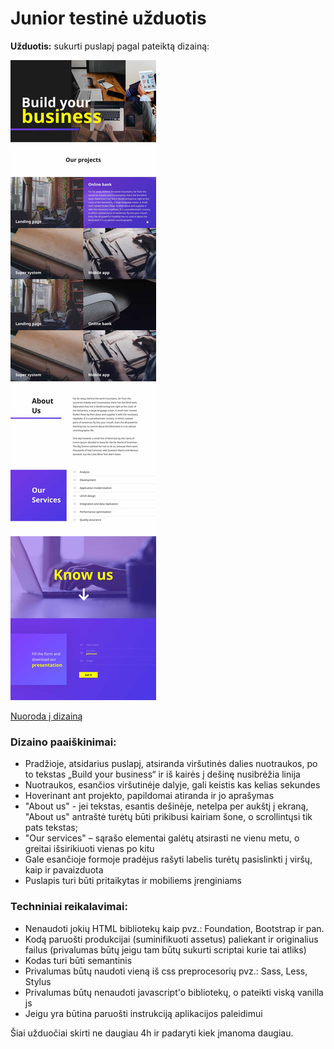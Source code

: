 ﻿# Junior testinė užduotis

__Užduotis:__ sukurti puslapį pagal pateiktą dizainą:

![](images/test-task-preview.jpg)

[Nuoroda į dizainą](https://invis.io/BHFMMER8E7C)

### Dizaino paaiškinimai:

* Pradžioje, atsidarius puslapį, atsiranda viršutinės dalies nuotraukos, po to tekstas „Build your business“ ir iš kairės į dešinę nusibrėžia linija
* Nuotraukos, esančios viršutinėje dalyje, gali keistis kas kelias sekundes
* Hoverinant ant projekto, papildomai atiranda ir jo aprašymas
* "About us" - jei tekstas, esantis dešinėje, netelpa per aukštį į ekraną, "About us" antraštė turėtų būti prikibusi kairiam šone, o scrollintųsi tik pats tekstas;
* "Our services" – sąrašo elementai galėtų atsirasti ne vienu metu, o greitai išsirikiuoti vienas po kitu
* Gale esančioje formoje pradėjus rašyti labelis turėtų pasislinkti į viršų, kaip ir pavaizduota
* Puslapis turi būti pritaikytas ir mobiliems įrenginiams

### Techniniai reikalavimai:

* Nenaudoti jokių HTML bibliotekų kaip pvz.: Foundation, Bootstrap ir pan.
* Kodą paruošti produkcijai (suminifikuoti assetus) paliekant ir originalius failus (privalumas būtų jeigu tam būtų sukurti scriptai kurie tai atliks)
* Kodas turi būti semantinis
* Privalumas būtų naudoti vieną iš css preprocesorių pvz.: Sass, Less, Stylus
* Privalumas būtų nenaudoti javascript'o bibliotekų, o pateikti viską vanilla js
* Jeigu yra būtina paruošti instrukciją aplikacijos paleidimui

Šiai užduočiai skirti ne daugiau 4h ir padaryti kiek įmanoma daugiau.